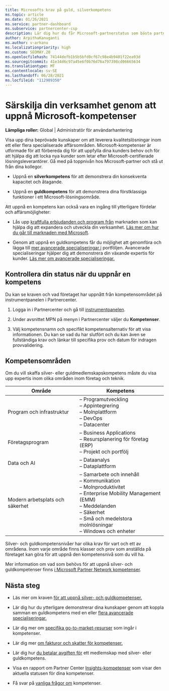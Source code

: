 ```yaml
---
title: Microsofts krav på guld, silverkompetens
ms.topic: article
ms.date: 01/26/2021
ms.service: partner-dashboard
ms.subservice: partnercenter-csp
description: Lär dig hur du får Microsoft-partnerstatus som bästa partner och locka nya kunder genom att uppfylla kompetenskraven för att få medlemskapsnivåer för guld och silver.
author: ArpithaKanuganti
ms.author: v-arkanu
ms.localizationpriority: high
ms.custom: SEOMAY.20
ms.openlocfilehash: 74144defb1b5b5bfd0cf67c98e4b9401f22ea93d
ms.sourcegitcommit: 41e34d6c97a45e6f0b76d76a797398cd06665634
ms.translationtype: MT
ms.contentlocale: sv-SE
ms.lasthandoff: 06/28/2021
ms.locfileid: "112989350"
---
```

# <a name="differentiate-your-business-by-attaining-microsoft-competencies"></a>Särskilja din verksamhet genom att uppnå Microsoft-kompetenser

**Lämpliga roller:** Global | Administratör för användarhantering

Visa upp dina beprövade kunskaper om att leverera kvalitetslösningar inom ett eller flera specialiserade affärsområden. Microsoft-kompetenser är utformade för att förbereda dig för att uppfylla dina kunders behov och för att hjälpa dig att locka nya kunder som letar efter Microsoft-certifierade lösningsleverantörer. Gå med på toppnivån hos Microsoft-partner och stå ut från dina kollegor.

- Uppnå en **silverkompetens** för att demonstrera din konsekventa kapacitet och åtagande.

- Uppnå en **guldkompetens** för att demonstrera dina förstklassiga funktioner i ett Microsoft-lösningsområde.

Att uppnå en kompetens kan också vara en ingång till ytterligare fördelar och affärsmöjligheter:

- Lås upp [kraftfulla erbjudanden och program från](mpn-learn-about-go-to-market-benefits.md) marknaden som kan hjälpa dig att expandera och utveckla din verksamhet. [Läs mer om hur du går till marknaden med Microsoft](https://partner.microsoft.com/solutions/go-to-market).

- Genom att uppnå en guldkompetens får du möjlighet att genomföra och lägga till [mer avancerade specialiseringar i](advanced-specializations.md) portföljen. Avancerade specialiseringar hjälper dig att demonstrera din växande expertis för kunder. [Läs mer om avancerade specialiseringar.](https://partner.microsoft.com/membership/advanced-specialization)

## <a name="check-your-status-as-you-attain-a-competency"></a>Kontrollera din status när du uppnår en kompetens

Du kan se kraven och vad företaget har uppnått från kompetensområdet på instrumentpanelen i Partnercenter.

1. Logga in i Partnercenter och gå till [instrumentpanelen](https://partner.microsoft.com/dashboard/home).

2. Under avsnittet MPN på menyn i Partnercenter väljer du **Kompetenser**.

3. Välj kompetensnamn och specifikt kompetensalternativ för att visa informationen. Du kan se vad du har slutfört och du kan även se fullständiga krav och länkar till specifika prov och datum för indragen provvalidering.

## <a name="competency-areas"></a>Kompetensområden

Om du vill skaffa silver- eller guldmedlemskapskompetens måste du visa upp expertis inom olika områden inom företag och teknik.

|**Område**            |**Kompetens**                    |
|--------------------|--------------------------------|
|Program och infrastruktur| – Programutveckling<br/> – Appintegrering<br/> – Molnplattform<br/> – DevOps<br/> – Datacenter |
|Företagsprogram | – Business Applications</br> – Resursplanering för företag (ERP)</br> – Projekt och portfölj |
|Data och AI| – Dataanalys<br/> – Dataplattform |
|Modern arbetsplats och säkerhet | – Samarbete och innehåll<br/> – Kommunikation<br/> – Molnproduktivitet<br/> – Enterprise Mobility Management (EMM)<br/> – Meddelanden<br/> – Säkerhet<br/> – Små och medelstora molnlösningar<br/> – Windows och enheter |

Silver- och guldkompetensnivåer har olika krav för vart och ett av områdena. Inom varje område finns klasser och prov som anställda på företaget kan göra för att uppnå den kompetensnivå som du vill ha. 

Mer information om vad som behövs för att uppnå silver- och guldkompetenser finns [i Microsoft Partner Network kompetenser](https://partner.microsoft.com/membership/competencies).

## <a name="next-steps"></a>Nästa steg

- Läs mer om kraven [för att uppnå silver- och guldkompetenser.](https://partner.microsoft.com/membership/competencies)

- Lär dig hur du ytterligare demonstrerar dina kunskaper genom att koppla samman en guldkompetens med en eller [flera avancerade specialiseringar.](advanced-specializations.md)

- Lär dig mer om [specifika go-to-market-resurser](mpn-learn-about-go-to-market-benefits.md) som ingår i kompetenser.

- Lär dig mer [om fakturor och skatter för kompetenser.](mpn-view-print-maps-invoice.md)

- Lär dig hur [du betalar avgiften för](mpn-pay-fee-silver-gold-competency.md) ett medlemskap med silver- eller guldkompetens.

- Visa en rapport om Partner Center [Insights-kompetenser](pci-competencies-report.md) som visar den aktuella statusen för dina kompetenser.

- Få svar på [vanliga frågor om](competencies-faq.yml) kompetenser.
